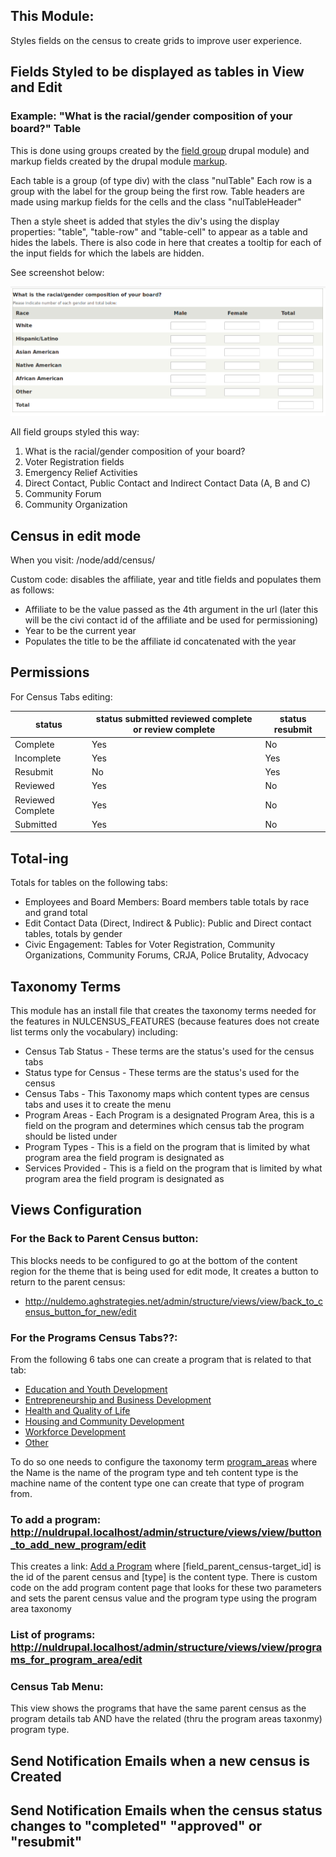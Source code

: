This Module:
-----------

Styles fields on the census to create grids to improve user experience.

## Fields Styled to be displayed as tables in View and Edit

### Example: "What is the racial/gender composition of your board?" Table

This is done using groups created by the [field group](https://www.drupal.org/project/field_group) drupal module) and markup fields created by the drupal module [markup](https://www.drupal.org/project/markup).

Each table is a group (of type div) with the class "nulTable"
Each row is a group with the label for the group being the first row.
Table headers are made using markup fields for the cells and the class "nulTableHeader"

Then a style sheet is added that styles the div's using the display properties: "table", "table-row" and "table-cell" to appear as a table and hides the labels. There is also code in here that creates a tooltip for each of the input fields for which the labels are hidden.

See screenshot below:

![Screenshot of board composition table](img/boardCompositionTable.png)


All field groups styled this way:

1. What is the racial/gender composition of your board?
2. Voter Registration fields
3. Emergency Relief Activities
4. Direct Contact, Public Contact and Indirect Contact Data (A, B and C)
5. Community Forum
6. Community Organization

## Census in edit mode

When you visit: <url>/node/add/census/<affiliateId>

Custom code: disables the affiliate, year and title fields and populates them as follows:

+ Affiliate to be the value passed as the 4th argument in the url (later this will be the civi contact id of the affiliate and be used for permissioning)
+ Year to be the current year
+ Populates the title to be the affiliate id concatenated with the year

## Permissions
For Census Tabs editing:

| status            |  status submitted reviewed complete or review complete | status resubmit |  
|-------------------|--------------------------------------------------------|-----------------|
| Complete          | Yes                                                    | No              |  
| Incomplete        | Yes                                                    | Yes             |  
| Resubmit          | No                                                     | Yes             |  
| Reviewed          | Yes                                                    | No              |  
| Reviewed Complete | Yes                                                    | No              |  
| Submitted         | Yes                                                    | No              |

## Total-ing

Totals for tables on the following tabs:

 + Employees and Board Members: Board members table totals by race and grand total
 + Edit Contact Data (Direct, Indirect & Public): Public and Direct contact tables, totals by gender
 + Civic Engagement: Tables for Voter Registration, Community Organizations, Community Forums, CRJA, Police Brutality, Advocacy


## Taxonomy Terms

This module has an install file that creates the taxonomy terms needed for the features in NULCENSUS_FEATURES (because features does not create list terms only the vocabulary) including:

+ Census Tab Status - These terms are the status's used for the census tabs
+ Status type for Census  - These terms are the status's used for the census
+ Census Tabs - This Taxonomy maps which content types are census tabs and uses it to create the menu
+ Program Areas - Each Program is a designated Program Area, this is a field on the program and determines which census tab the program should be listed under
+ Program Types - This is a field on the program that is limited by what program area the field program is designated as
+ Services Provided - This is a field on the program that is limited by what program area the field program is designated as

## Views Configuration

### For the Back to Parent Census button:

This blocks needs to be configured to go at the bottom of the content region for the theme that is being used for edit mode, It creates a button to return to the parent census:

+ http://nuldemo.aghstrategies.net/admin/structure/views/view/back_to_census_button_for_new/edit

### For the Programs Census Tabs??:

From the following 6 tabs one can create a program that is related to that tab:

+ [Education and Youth Development](http://nuldemo.aghstrategies.net/admin/structure/views/view/education_details_view/edit/block)
+ [Entrepreneurship and Business Development](http://nuldemo.aghstrategies.net/admin/structure/views/view/program_entrepreneurship/edit)
+ [Health and Quality of Life](http://nuldemo.aghstrategies.net/admin/structure/views/view/program_health/edit)
+ [Housing and Community Development](http://nuldemo.aghstrategies.net/admin/structure/views/view/program_housing/edit)
+ [Workforce Development](http://nuldemo.aghstrategies.net/admin/structure/views/view/program_workforce/edit)
+ [Other](http://nuldemo.aghstrategies.net/admin/structure/views/view/program_other/edit)

To do so one needs to configure the taxonomy term [program_areas](http://nuldrupal.localhost/taxonomy/term/651/edit?destination=admin/structure/taxonomy/%20program_areas) where the Name is the name of the program type and teh content type is the machine name of the content type one can create that type of program from.

### To add a program: http://nuldrupal.localhost/admin/structure/views/view/button_to_add_new_program/edit

This creates a link: <a href=/node/add/programs/[field_parent_census-target_id]/[type]>Add a Program</a> where [field_parent_census-target_id] is the id of the parent census and [type] is the content type. There is custom code on the add program content page that looks for these two parameters and sets the parent census value and the program type using the program area taxonomy

### List of programs: http://nuldrupal.localhost/admin/structure/views/view/programs_for_program_area/edit
### Census Tab Menu:

This view shows the programs that have the same parent census as the program details tab AND have the related (thru the program areas taxonmy) program type.

## Send Notification Emails when a new census is Created

## Send Notification Emails when the census status changes to "completed" "approved" or "resubmit"
